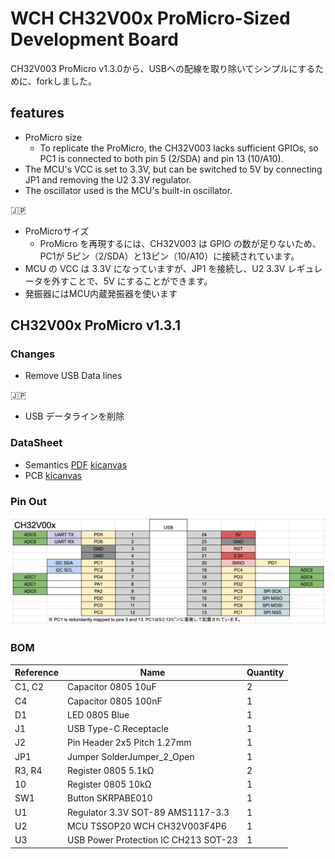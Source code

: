 # WCH CH32V00x ProMicro-Sized Development Board

CH32V003 ProMicro v1.3.0から、USBへの配線を取り除いてシンプルにするために、forkしました。

## features

- ProMicro size
  - To replicate the ProMicro, the CH32V003 lacks sufficient GPIOs, so PC1 is connected to both pin 5 (2/SDA) and pin 13 (10/A10).
- The MCU's VCC is set to 3.3V, but can be switched to 5V by connecting JP1 and removing the U2 3.3V regulator.
- The oscillator used is the MCU's built-in oscillator.

🇯🇵

- ProMicroサイズ
  - ProMicro を再現するには、CH32V003 は GPIO の数が足りないため、PC1が 5ピン（2/SDA）と13ピン（10/A10）に接続されています。
- MCU の VCC は 3.3V になっていますが、JP1 を接続し、U2 3.3V レギュレータを外すことで、5V にすることができます。
- 発振器にはMCU内蔵発振器を使います

## CH32V00x ProMicro v1.3.1

### Changes

- Remove USB Data lines

🇯🇵

- USB データラインを削除

### DataSheet

- Semantics [PDF](docs/ch32v00x-promicro-semantics-v1.3.1.pdf) [kicanvas](https://kicanvas.org/?github=https%3A%2F%2Fgithub.com%2F74th%2Fch32v-dev-boards%2Fblob%2Fch32v00x-promicro%2F1.3.1%2Fch32v00x-promicro%2Fch32v00x-promicro.kicad_sch)
- PCB [kicanvas](https://kicanvas.org/?github=https%3A%2F%2Fgithub.com%2F74th%2Fch32v-dev-boards%2Fblob%2Fch32v00x-promicro%2F1.3.1%2Fch32v00x-promicro%2Fch32v00x-promicro.kicad_pcb)

### Pin Out

![alt text](docs/ch32v00x-promicto-pinout-v1.3.1.png)

### BOM

| Reference | Name                                 | Quantity |
| --------- | ------------------------------------ | -------- |
| C1, C2    | Capacitor 0805 10uF                  | 2        |
| C4        | Capacitor 0805 100nF                 | 1        |
| D1        | LED 0805 Blue                        | 1        |
| J1        | USB Type-C Receptacle                | 1        |
| J2        | Pin Header 2x5 Pitch 1.27mm          | 1        |
| JP1       | Jumper SolderJumper_2_Open           | 1        |
| R3, R4    | Register 0805 5.1kΩ                  | 2        |
| 10        | Register 0805 10kΩ                   | 1        |
| SW1       | Button SKRPABE010                    | 1        |
| U1        | Regulator 3.3V SOT-89 AMS1117-3.3    | 1        |
| U2        | MCU TSSOP20 WCH CH32V003F4P6         | 1        |
| U3        | USB Power Protection IC CH213 SOT-23 | 1        |
